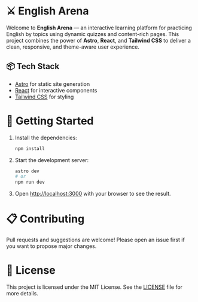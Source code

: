 # ⚔️ English Arena

Welcome to **English Arena** — an interactive learning platform for practicing English by topics using dynamic quizzes and content-rich pages. This project combines the power of **Astro**, **React**, and **Tailwind CSS** to deliver a clean, responsive, and theme-aware user experience.

## 📦 Tech Stack

- [Astro](https://astro.build/) for static site generation
- [React](https://reactjs.org/) for interactive components
- [Tailwind CSS](https://tailwindcss.com/) for styling

# 🚀 Getting Started

1. Install the dependencies:
   ```bash
   npm install
   ```

2. Start the development server:

   ```bash
   astro dev
   # or
   npm run dev
   ```

3. Open [http://localhost:3000](http://localhost:3000) with your browser to see the result.

# 📋 Contributing

Pull requests and suggestions are welcome! Please open an issue first if you want to propose major changes.

# 📜 License

This project is licensed under the MIT License. See the [LICENSE](LICENSE) file for more details.